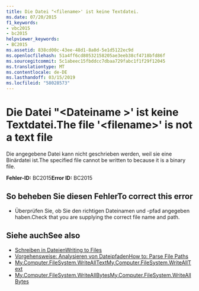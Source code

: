 ```yaml
---
title: Die Datei "<filename>' ist keine Textdatei.
ms.date: 07/20/2015
f1_keywords:
- vbc2015
- bc2015
helpviewer_keywords:
- BC2015
ms.assetid: 838cd00c-43ee-48d1-8a0d-5e1d5122ec9d
ms.openlocfilehash: 51a4ff6cd80532158205ae3eeb38cf4718bfd86f
ms.sourcegitcommit: 5c1abeec15fbddcc7dbaa729fabc1f1f29f12045
ms.translationtype: MT
ms.contentlocale: de-DE
ms.lasthandoff: 03/15/2019
ms.locfileid: "58028573"
---
```

# <a name="the-file-filename-is-not-a-text-file"></a><span data-ttu-id="8a70b-102">Die Datei "\<Dateiname >' ist keine Textdatei.</span><span class="sxs-lookup"><span data-stu-id="8a70b-102">The file '\<filename>' is not a text file</span></span>
<span data-ttu-id="8a70b-103">Die angegebene Datei kann nicht geschrieben werden, weil sie eine Binärdatei ist.</span><span class="sxs-lookup"><span data-stu-id="8a70b-103">The specified file cannot be written to because it is a binary file.</span></span>  
  
 <span data-ttu-id="8a70b-104">**Fehler-ID:** BC2015</span><span class="sxs-lookup"><span data-stu-id="8a70b-104">**Error ID:** BC2015</span></span>  
  
## <a name="to-correct-this-error"></a><span data-ttu-id="8a70b-105">So beheben Sie diesen Fehler</span><span class="sxs-lookup"><span data-stu-id="8a70b-105">To correct this error</span></span>  
  
-   <span data-ttu-id="8a70b-106">Überprüfen Sie, ob Sie den richtigen Dateinamen und -pfad angegeben haben.</span><span class="sxs-lookup"><span data-stu-id="8a70b-106">Check that you are supplying the correct file name and path.</span></span>  
  
## <a name="see-also"></a><span data-ttu-id="8a70b-107">Siehe auch</span><span class="sxs-lookup"><span data-stu-id="8a70b-107">See also</span></span>

- [<span data-ttu-id="8a70b-108">Schreiben in Dateien</span><span class="sxs-lookup"><span data-stu-id="8a70b-108">Writing to Files</span></span>](../../visual-basic/developing-apps/programming/drives-directories-files/writing-to-files.md)
- [<span data-ttu-id="8a70b-109">Vorgehensweise: Analysieren von Dateipfaden</span><span class="sxs-lookup"><span data-stu-id="8a70b-109">How to: Parse File Paths</span></span>](../../visual-basic/developing-apps/programming/drives-directories-files/how-to-parse-file-paths.md)
- [<span data-ttu-id="8a70b-110">My.Computer.FileSystem.WriteAllText</span><span class="sxs-lookup"><span data-stu-id="8a70b-110">My.Computer.FileSystem.WriteAllText</span></span>](xref:Microsoft.VisualBasic.FileIO.FileSystem.WriteAllText%2A)
- [<span data-ttu-id="8a70b-111">My.Computer.FileSystem.WriteAllBytes</span><span class="sxs-lookup"><span data-stu-id="8a70b-111">My.Computer.FileSystem.WriteAllBytes</span></span>](xref:Microsoft.VisualBasic.MyServices.FileSystemProxy.WriteAllBytes%2A)
